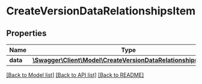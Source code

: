 # CreateVersionDataRelationshipsItem

## Properties
Name | Type | Description | Notes
------------ | ------------- | ------------- | -------------
**data** | [**\Swagger\Client\Model\CreateVersionDataRelationshipsItemData**](CreateVersionDataRelationshipsItemData.md) |  | [optional] 

[[Back to Model list]](../README.md#documentation-for-models) [[Back to API list]](../README.md#documentation-for-api-endpoints) [[Back to README]](../README.md)


